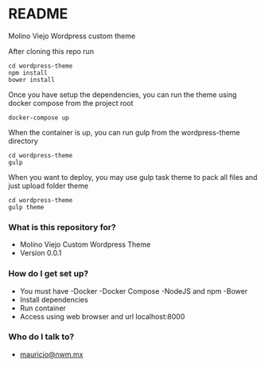 # README #
Molino Viejo Wordpress custom theme

After cloning this repo run
```
cd wordpress-theme
npm install
bower install
```

Once you have setup the dependencies, you can run the theme using docker compose from the project root
```
docker-compose up
```

When the container is up, you can run gulp from the wordpress-theme directory
```
cd wordpress-theme
gulp
```

When you want to deploy, you may use gulp task theme to pack all files and just upload folder theme
```
cd wordpress-theme
gulp theme
```

### What is this repository for? ###

* Molino Viejo Custom Wordpress Theme
* Version 0.0.1

### How do I get set up? ###

* You must have
    -Docker
	-Docker Compose
	-NodeJS and npm
	-Bower
* Install dependencies
* Run container
* Access using web browser and url localhost:8000

### Who do I talk to? ###
* mauricio@nwm.mx